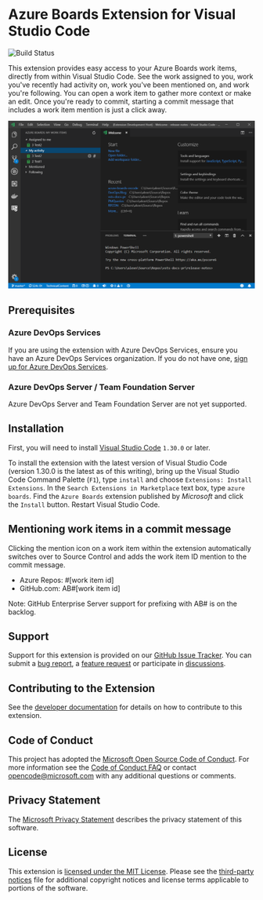 # Azure Boards Extension for Visual Studio Code

![Build Status](https://cs-extensions.visualstudio.com/Azure%20Boards%20VS%20Code/_apis/build/status/Azure%20Boards%20VS%20Code-CI?branchName=master)

This extension provides easy access to your Azure Boards work items, directly from within Visual Studio Code. See the work assigned to you, work you've recently had activity on, work you've been mentioned on, and work you're following. You can open a work item to gather more context or make an edit. Once you're ready to commit, starting a commit message that includes a work item mention is just a click away.

![Screenshot](media/screenshot.png)

## Prerequisites

### Azure DevOps Services

If you are using the extension with Azure DevOps Services, ensure you have an Azure DevOps Services organization. If you do
not have one, [sign up for Azure DevOps Services](https://aka.ms/SignupAzureDevOps/?campaign=azure~boards~vscode~readme).

### Azure DevOps Server / Team Foundation Server

Azure DevOps Server and Team Foundation Server are not yet supported.

## Installation

First, you will need to install [Visual Studio Code](https://code.visualstudio.com/download) `1.30.0` or later.

To install the extension with the latest version of Visual Studio Code (version 1.30.0 is the latest as of this writing), bring up the Visual Studio Code Command Palette (`F1`), type `install` and choose `Extensions: Install Extensions`. In the `Search Extensions in Marketplace` text box, type `azure boards`. Find the `Azure Boards` extension published by _Microsoft_ and click the `Install` button. Restart Visual Studio Code.

## Mentioning work items in a commit message

Clicking the mention icon on a work item within the extension automatically switches over to Source Control and adds the work item ID mention to the commit message. 

- Azure Repos: #[work item id]
- GitHub.com: AB#[work item id]

Note: GitHub Enterprise Server support for prefixing with AB# is on the backlog.

## Support

Support for this extension is provided on our [GitHub Issue Tracker](https://github.com/microsoft/azure-boards-vscode/issues). You
can submit a [bug report](https://github.com/microsoft/azure-boards-vscode/issues/new), a [feature request](https://github.com/microsoft/azure-boards-vscode/issues/new)
or participate in [discussions](https://github.com/microsoft/azure-boards-vscode/issues).

## Contributing to the Extension

See the [developer documentation](CONTRIBUTING.md) for details on how to contribute to this extension.

## Code of Conduct

This project has adopted the [Microsoft Open Source Code of Conduct](https://opensource.microsoft.com/codeofconduct/). For more information see the [Code of Conduct FAQ](https://opensource.microsoft.com/codeofconduct/faq/) or contact [opencode@microsoft.com](mailto:opencode@microsoft.com) with any additional questions or comments.

## Privacy Statement

The [Microsoft Privacy Statement](http://go.microsoft.com/fwlink/?LinkId=528096&clcid=0x409)
describes the privacy statement of this software.

## License

This extension is [licensed under the MIT License](LICENSE). Please see the [third-party notices](ThirdPartyNotices.txt)
file for additional copyright notices and license terms applicable to portions of the software.
